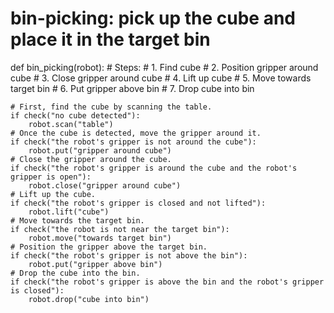# bin-picking: pick up the cube and place it in the target bin
def bin_picking(robot):
    # Steps:
    #  1. Find cube
    #  2. Position gripper around cube
    #  3. Close gripper around cube
    #  4. Lift up cube
    #  5. Move towards target bin
    #  6. Put gripper above bin
    #  7. Drop cube into bin

    # First, find the cube by scanning the table.
    if check("no cube detected"):
        robot.scan("table")
    # Once the cube is detected, move the gripper around it.
    if check("the robot's gripper is not around the cube"):
        robot.put("gripper around cube")
    # Close the gripper around the cube.
    if check("the robot's gripper is around the cube and the robot's gripper is open"):
        robot.close("gripper around cube")
    # Lift up the cube.
    if check("the robot's gripper is closed and not lifted"):
        robot.lift("cube")
    # Move towards the target bin.
    if check("the robot is not near the target bin"):
        robot.move("towards target bin")
    # Position the gripper above the target bin.
    if check("the robot's gripper is not above the bin"):
        robot.put("gripper above bin")
    # Drop the cube into the bin.
    if check("the robot's gripper is above the bin and the robot's gripper is closed"):
        robot.drop("cube into bin")